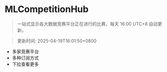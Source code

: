 # MLCompetitionHub

> 一站式显示各大数据竞赛平台正在进行的比赛，每天 16:00 UTC+8 自动更新。
  
> 更新时间: 2025-04-19T16:01:50+0800 

* 多家竞赛平台
* 多种订阅方式
* 下拉查看更多